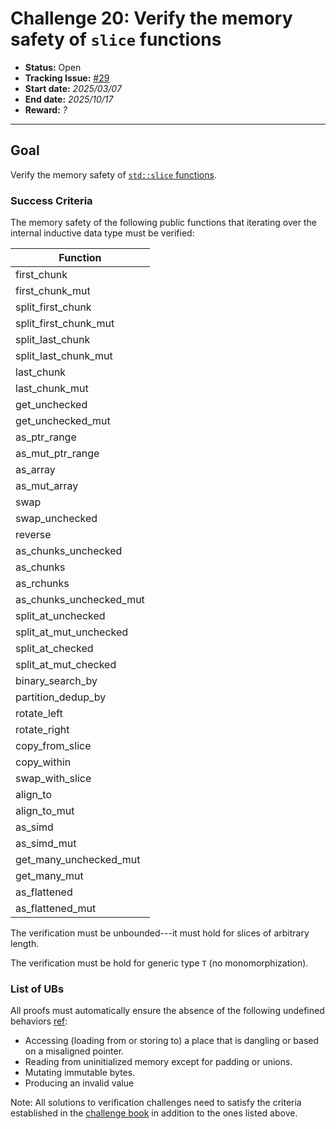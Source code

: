 # Challenge 20: Verify the memory safety of `slice` functions

- **Status:** Open
- **Tracking Issue:** [#29](https://github.com/model-checking/verify-rust-std/issues/29)
- **Start date:** *2025/03/07*
- **End date:** *2025/10/17*
- **Reward:** *?*

-------------------


## Goal

Verify the memory safety of [`std::slice` functions](https://github.com/rust-lang/rust/blob/c290e9de32e8ba6a673ef125fde40eadd395d170/library/core/src/slice/mod.rs).


### Success Criteria

The memory safety of the following public functions that iterating over the internal inductive data type must be verified:

| Function |
|---------|
|first_chunk| 
|first_chunk_mut| 
|split_first_chunk|
|split_first_chunk_mut| 
|split_last_chunk|
|split_last_chunk_mut| 
|last_chunk| 
|last_chunk_mut| 
|get_unchecked| 
|get_unchecked_mut| 
|as_ptr_range| 
|as_mut_ptr_range| 
|as_array| 
|as_mut_array| 
|swap| 
|swap_unchecked| 
|reverse| 
|as_chunks_unchecked| 
|as_chunks| 
|as_rchunks| 
|as_chunks_unchecked_mut| 
|split_at_unchecked| 
|split_at_mut_unchecked| 
|split_at_checked| 
|split_at_mut_checked| 
|binary_search_by| 
|partition_dedup_by|
|rotate_left|
|rotate_right|
|copy_from_slice|
|copy_within|
|swap_with_slice|
|align_to|
|align_to_mut|
|as_simd|
|as_simd_mut|
|get_many_unchecked_mut|
|get_many_mut|
|as_flattened|
|as_flattened_mut|

The verification must be unbounded---it must hold for slices of arbitrary length.

The verification must be hold for generic type `T` (no monomorphization).

### List of UBs

All proofs must automatically ensure the absence of the following undefined behaviors [ref](https://github.com/rust-lang/reference/blob/142b2ed77d33f37a9973772bd95e6144ed9dce43/src/behavior-considered-undefined.md):

* Accessing (loading from or storing to) a place that is dangling or based on a misaligned pointer.
* Reading from uninitialized memory except for padding or unions.
* Mutating immutable bytes.
* Producing an invalid value


Note: All solutions to verification challenges need to satisfy the criteria established in the [challenge book](../general-rules.md)
in addition to the ones listed above.
